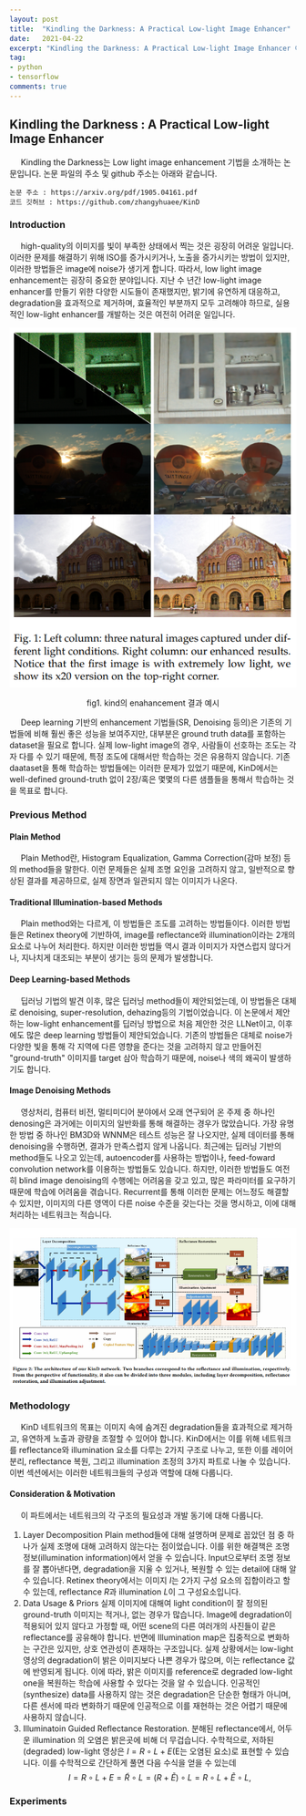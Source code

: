 ```yaml
---
layout: post
title:  "Kindling the Darkness: A Practical Low-light Image Enhancer"
date:   2021-04-22
excerpt: "Kindling the Darkness: A Practical Low-light Image Enhancer 이해하기"
tag:
- python
- tensorflow
comments: true
---
```


## Kindling the Darkness : A Practical Low-light Image Enhancer

&nbsp;&nbsp;&nbsp;&nbsp; Kindling the Darkness는 Low light image enhancement 기법을 소개하는 논문입니다. 논문 파일의 주소 및 github 주소는 아래와 같습니다.

```  
논문 주소 : https://arxiv.org/pdf/1905.04161.pdf
코드 깃허브 : https://github.com/zhangyhuaee/KinD
```  

### Introduction
&nbsp;&nbsp;&nbsp;&nbsp; high-quality의 이미지를 빛이 부족한 상태에서 찍는 것은 굉장히 어려운 일입니다. 이러한 문제를 해결하기 위해 ISO를 증가시키거나, 노출을 증가시키는 방법이 있지만, 이러한 방법들은 image에 noise가 생기게 합니다. 따라서, low light image enhancement는 굉장히 중요한 분야입니다.
지난 수 년간 low-light image enhancer를 만들기 위한 다양한 시도들이 존재했지만, 밝기에 유연하게 대응하고, degradation을 효과적으로 제거하며, 효율적인 부분까지 모두 고려해야 하므로, 실용적인 low-light enhancer를 개발하는 것은 여전히 어려운 일입니다.

![kind_fig1](/assets/img/kind/fig1.png)
<figcaption style="text-align:center">fig1. kind의 enahancement 결과 예시 </figcaption>

&nbsp;&nbsp;&nbsp;&nbsp; Deep learning 기반의 enhancement 기법들(SR, Denoising 등의)은 기존의 기법들에 비해 훨씬 좋은 성능을 보여주지만, 대부분은 ground truth data를 포함하는 dataset을 필요로 합니다. 실제 low-light image의 경우, 사람들이 선호하는 조도는 각자 다를 수 있기 때문에, 특정 조도에 대해서만 학습하는 것은 유용하지 않습니다.
기존 daataset을 통해 학습하는 방법들에는 이러한 문제가 있었기 때문에, KinD에서는 well-defined ground-truth 없이 2장/혹은 몇몇의 다른 샘플들을 통해서 학습하는 것을 목표로 합니다.

### Previous Method

#### Plain Method

&nbsp;&nbsp;&nbsp;&nbsp; Plain Method란, Histogram Equalization, Gamma Correction(감마 보정) 등의 method들을 말한다. 이런 문제들은 실제 조명 요인을 고려하지 않고, 일반적으로 향상된 결과를 제공하므로, 실제 장면과 일관되지 않는 이미지가 나온다.

#### Traditional Illumination-based Methods

&nbsp;&nbsp;&nbsp;&nbsp; Plain method와는 다르게, 이 방법들은 조도를 고려하는 방법들이다. 이러한 방법들은 Retinex theory에 기반하여, image를 reflectance와 illumination이라는  2개의 요소로 나누어 처리한다. 하지만 이러한 방법들 역시 결과 이미지가 자연스럽지 않다거나,
지나치게 대조되는 부분이 생기는 등의 문제가 발생합니다. 

#### Deep Learning-based Methods

&nbsp;&nbsp;&nbsp;&nbsp; 딥러닝 기법의 발견 이후, 많은 딥러닝 method들이 제안되었는데, 이 방법들은 대체로 denoising, super-resolution, dehazing등의 기법이었습니다. 이 논문에서 제안하는 low-light enhancement를 딥러닝 방법으로 처음 제안한 것은 LLNet이고,
이후에도 많은 deep learning 방법들이 제안되었습니다. 기존의 방법들은 대체로 noise가 다양한 빛을 통해 각 지역에 다른 영향을 준다는 것을 고려하지 않고 만들어진 "ground-truth" 이미지를 target 삼아 학습하기 때문에, noise나 색의 왜곡이 발생하기도 합니다.

#### Image Denoising Methods

&nbsp;&nbsp;&nbsp;&nbsp; 영상처리, 컴퓨터 비전, 멀티미디어 분야에서 오래 연구되어 온 주제 중 하나인 denosing은 과거에는 이미지의 일반화를 통해 해결하는 경우가 많았습니다. 가장 유명한 방법 중 하나인 BM3D와 WNNM은 테스트 성능은 잘 나오지만, 실제 데이터를 통해 denoising을 수행하면, 결과가 만족스럽지 않게 나옵니다.
최근에는 딥러닝 기반의 method들도 나오고 있는데, autoencoder를 사용하는 방법이나, feed-foward convolution network를 이용하는 방법들도 있습니다. 하지만, 이러한 방법들도 여전히 blind image denoising의 수행에는 어려움을 갖고 있고, 많은 파라미터를 요구하기 때문에 학습에 어려움을 겪습니다. Recurrent를 통해 이러한 문제는 어느정도 해결할 수 있지만,
이미지의 다른 영역이 다른 noise 수준을 갖는다는 것을 명시하고, 이에 대해 처리하는 네트워크는 적습니다.

![kind_fig2](/assets/img/kind/fig2.PNG)

### Methodology

&nbsp;&nbsp;&nbsp;&nbsp; KinD 네트워크의 목표는 이미지 속에 숨겨진 degradation들을 효과적으로 제거하고, 유연하게 노출과 광량을 조절할 수 있어야 합니다. KinD에서는 이를 위해 네트워크를 reflectance와 illumination 요소를 다루는 2가지 구조로 나누고, 또한 이를 레이어 분리, reflectance 복원, 그리고 illumination 조정의 3가지 파트로 나눌 수 있습니다.
이번 섹션에서는 이러한 네트워크들의 구성과 역할에 대해 다룹니다.

#### Consideration & Motivation

&nbsp;&nbsp;&nbsp;&nbsp; 이 파트에서는 네트워크의 각 구조의 필요성과 개발 동기에 대해 다룹니다.

 1. Layer Decomposition
    Plain method들에 대해 설명하며 문제로 꼽았던 점 중 하나가 실제 조명에 대해 고려하지 않는다는 점이었습니다. 이를 위한 해결책은 조명 정보(illumination information)에서 얻을 수 있습니다. Input으로부터 조명 정보를 잘 뽑아낸다면, degradation을 지울 수 있거나, 복원할 수 있는 detail에 대해 알 수 있습니다.
    Retinex theory에서는 이미지 $I$는 2가지 구성 요소의 집합이라고 할 수 있는데, reflectance $R$과 illumination $L$이 그 구성요소입니다. 
 2. Data Usage & Priors
    실제 이미지에 대해여 light condition이 잘 정의된 ground-truth 이미지는 적거나, 없는 경우가 많습니다.
    Image에 degradation이 적용되어 있지 않다고 가정할 때, 어떤 scene의 다른 여러개의 사진들이 같은 reflectance를 공유해야 합니다. 
    반면에 Illumination map은 집중적으로 변화하는 구간은 있지만, 상호 연관성이 존재하는 구조입니다.
    실제 상황에서는 low-light 영상의 degradation이 밝은 이미지보다 나쁜 경우가 많으며, 이는 reflectance 값에 반영되게 됩니다.
    이에 따라, 밝은 이미지를 reference로 degraded low-light one을 복원하는 학습에 사용할 수 있다는 것을 알 수 있습니다. 인공적인(synthesize) data를 사용하지 않는 것은
    degradation은 단순한 형태가 아니며, 다른 센서에 따라 변화하기 때문에 인공적으로 이를 재현하는 것은 어렵기 때문에 사용하지 않습니다.
 3. Illuminatoin Guided Reflectance Restoration.
    분해된 reflectance에서, 어두운 illumination 의 오염은 밝은곳에 비해 더 무겁습니다. 수학적으로, 저하된(degraded) low-light 영상은 $I=R \circ L+E$(E는 오염된 요소)로 표현할 수 있습니다. 이를 수학적으로 간단하게 풀면 다음 수식을 얻을 수 있는데
    $$I=R \circ L+E= \tilde{R} \circ L = (R+ \tilde{E}) \circ L=R \circ L + \tilde{E} \circ L,$$
    
    
    


### Experiments
